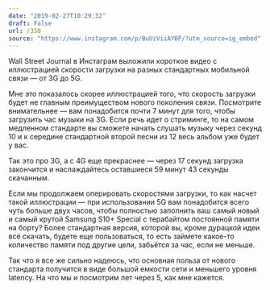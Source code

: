 ```yaml
---
date: "2019-02-27T10:29:32"
draft: False
url: /350
source: "https://www.instagram.com/p/BuUzViiAYBP/?utm_source=ig_embed"
---
```


Wall Street Journal в Инстаграм выложили короткое видео с иллюстрацией скорости загрузки на разных стандартных мобильной связи — от 3G до 5G.

Мне это показалось скорее иллюстрацией того, что скорость загрузки будет не главным преимуществом нового поколения связи. Посмотрите внимательнее — вам понадобится почти 7 минут для того, чтобы загрузить час музыки на 3G. Если речь идет о стриминге, то на самом медленном стандарте вы сможете начать слушать музыку через секунд 10 и к середине стандартной второй песни из 12 весь альбом уже будет у вас.

Так это про 3G, а с 4G еще прекраснее — через 17 секунд загрузка закончится и наслаждайтесь оставшиеся 59 минут 43 секунды скачанным.

Если мы продолжаем оперировать скоростями загрузки, то как насчет такой иллюстрации — при использовании 5G вам понадобится всего чуть больше двух часов, чтобы полностью заполнить ваш самый новый и самый крутой Samsung S10+ Special с терабайтом постоянной памяти на борту? Более стандартная версия, которой вы, кроме дурацкой идеи всё скачать, будете еще пользоваться, то есть займете какое-то количество памяти под другие цели, забьётся за час, если не меньше.

Так что я все же сильно надеюсь, что основная польза от нового стандарта получится в виде большой емкости сети и меньшего уровня latency. На что мы и посмотрим лет через 5, как мне кажется.

